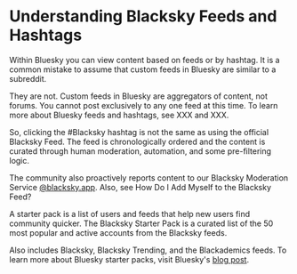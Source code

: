 # Understanding Blacksky Feeds and Hashtags

Within Bluesky you can view content based on feeds or by hashtag. It is a common mistake to assume that custom feeds in Bluesky are similar to a subreddit. 

They are not. Custom feeds in Bluesky are aggregators of content, not forums. You cannot post exclusively to any one feed at this time. To learn more about Bluesky feeds and hashtags, see XXX and XXX.

So, clicking the #Blacksky hashtag is not the same as using the official Blacksky Feed. The feed is chronologically ordered and the content is curated through human moderation, automation, and some pre-filtering logic. 

The community also proactively reports content to our Blacksky Moderation Service [@blacksky.app](https://bsky.app/profile/blacksky.app). Also, see How Do I Add Myself to the Blacksky Feed?

A starter pack is a list of users and feeds that help new users find community quicker. The Blacksky Starter Pack is a curated list of the 50 most popular and active accounts from the Blacksky feeds. 

Also includes Blacksky, Blacksky Trending, and the Blackademics feeds. To learn more about Bluesky starter packs, visit Bluesky's [blog post](https://bsky.social/about/blog/06-26-2024-starter-packs).
